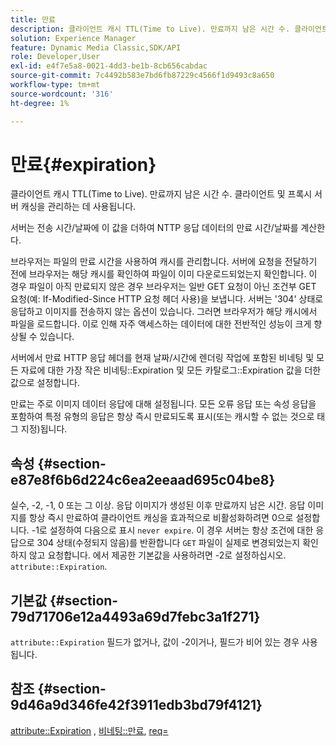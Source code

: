 ```yaml
---
title: 만료
description: 클라이언트 캐시 TTL(Time to Live). 만료까지 남은 시간 수. 클라이언트 및 프록시 서버 캐싱을 관리하는 데 사용됩니다.
solution: Experience Manager
feature: Dynamic Media Classic,SDK/API
role: Developer,User
exl-id: e4f7e5a8-0021-4dd3-be1b-8cb656cabdac
source-git-commit: 7c4492b583e7bd6fb87229c4566f1d9493c8a650
workflow-type: tm+mt
source-wordcount: '316'
ht-degree: 1%

---
```


# 만료{#expiration}

클라이언트 캐시 TTL(Time to Live). 만료까지 남은 시간 수. 클라이언트 및 프록시 서버 캐싱을 관리하는 데 사용됩니다.

서버는 전송 시간/날짜에 이 값을 더하여 NTTP 응답 데이터의 만료 시간/날짜를 계산한다.

브라우저는 파일의 만료 시간을 사용하여 캐시를 관리합니다. 서버에 요청을 전달하기 전에 브라우저는 해당 캐시를 확인하여 파일이 이미 다운로드되었는지 확인합니다. 이 경우 파일이 아직 만료되지 않은 경우 브라우저는 일반 GET 요청이 아닌 조건부 GET 요청(예: If-Modified-Since HTTP 요청 헤더 사용)을 보냅니다. 서버는 &#39;304&#39; 상태로 응답하고 이미지를 전송하지 않는 옵션이 있습니다. 그러면 브라우저가 해당 캐시에서 파일을 로드합니다. 이로 인해 자주 액세스하는 데이터에 대한 전반적인 성능이 크게 향상될 수 있습니다.

서버에서 만료 HTTP 응답 헤더를 현재 날짜/시간에 렌더링 작업에 포함된 비네팅 및 모든 자료에 대한 가장 작은 비네팅::Expiration 및 모든 카탈로그::Expiration 값을 더한 값으로 설정합니다.

만료는 주로 이미지 데이터 응답에 대해 설정됩니다. 모든 오류 응답 또는 속성 응답을 포함하여 특정 유형의 응답은 항상 즉시 만료되도록 표시(또는 캐시할 수 없는 것으로 태그 지정)됩니다.

## 속성 {#section-e87e8f6b6d224c6ea2eeaad695c04be8}

실수, -2, -1, 0 또는 그 이상. 응답 이미지가 생성된 이후 만료까지 남은 시간. 응답 이미지를 항상 즉시 만료하여 클라이언트 캐싱을 효과적으로 비활성화하려면 0으로 설정합니다. -1로 설정하여 다음으로 표시 `never expire`. 이 경우 서버는 항상 조건에 대한 응답으로 304 상태(수정되지 않음)를 반환합니다 `GET` 파일이 실제로 변경되었는지 확인하지 않고 요청합니다. 에서 제공한 기본값을 사용하려면 -2로 설정하십시오. `attribute::Expiration`.

## 기본값 {#section-79d71706e12a4493a69d7febc3a1f271}

`attribute::Expiration` 필드가 없거나, 값이 -2이거나, 필드가 비어 있는 경우 사용됩니다.

## 참조 {#section-9d46a9d346fe42f3911edb3bd79f4121}

[attribute::Expiration](../../../../../ir-api/material-cat/image-rendering-api-ref/c-ir-material-catalog/c-ir-attributes-reference/r-ir-expiration.md#reference-0f68ad8199c64bd4bc8d27dd78b7d996) , [비네팅::만료](../../../../../ir-api/material-cat/image-rendering-api-ref/c-ir-material-catalog/c-ir-vignette-map-reference/r-ir-expiration-vignette.md#reference-df80829da93e4c0ab3f97a1792d9c74c), [req=](../../../../../ir-api/http-protocol/image-rendering-api-ref/c-ir-http-protocol-ref/c-ir-http-protocol-command-reference/r-ir-req.md#reference-792b1a663fb64261bd2de2a209b847fb)
